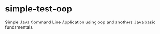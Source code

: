 # simple-test-oop
Simple Java Command Line Application using oop and anothers Java basic fundamentals.
